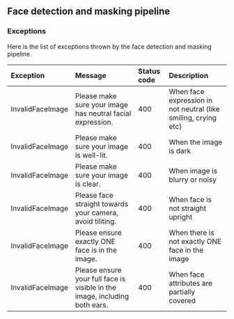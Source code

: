 ## Face detection and masking pipeline


### Exceptions

Here is the list of exceptions thrown by the face detection and masking pipeline.

| Exception       | Message        | Status code  | Description |
|:------------- |:-------------|:-----| :-----|
| InvalidFaceImage | Please make sure your image has neutral facial expression. | 400 | When face expression in not neutral (like smiling, crying etc) |
| InvalidFaceImage | Please make sure your image is well-lit. | 400 | When the image is dark |
| InvalidFaceImage | Please make sure your image is clear. | 400 | When image is blurry or noisy |
| InvalidFaceImage | Please face straight towards your camera, avoid tiliting. | 400 | When face is not straight upright |
| InvalidFaceImage | Please ensure exactly ONE face is in the image. | 400 | When there is not exactly ONE face in the image |
| InvalidFaceImage | Please ensure your full face is visible in the image, including both ears. | 400 | When face attributes are partially covered |
